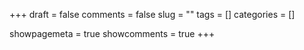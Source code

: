 +++
draft = false
comments = false 
slug = ""
tags = []
categories = []

showpagemeta = true
showcomments = true
+++
